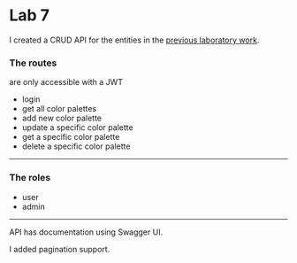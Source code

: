 # **Lab 7**

I created a CRUD API for the entities in the [previous laboratory work](https://github.com/CristinaT21/lab6-pw).

### The routes 
are only accessible with a JWT
 - login
 - get all color palettes
 - add new color palette
 - update a specific color palette
 - get a specific color palette
 - delete a specific color palette

 -----
### The roles
- user
- admin

---

API has documentation using Swagger UI.

I added pagination support.


